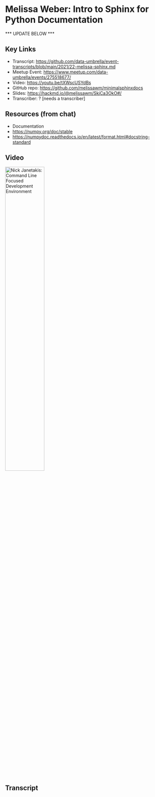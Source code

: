 # Melissa Weber:  Intro to Sphinx for Python Documentation

*** UPDATE BELOW ***

## Key Links
- Transcript:  https://github.com/data-umbrella/event-transcripts/blob/main/2021/22-melissa-sphinx.md
- Meetup Event:  https://www.meetup.com/data-umbrella/events/275518677/
- Video:   https://youtu.be/tXWscUSYdBs 
- GitHub repo:  https://github.com/melissawm/minimalsphinxdocs
- Slides:  https://hackmd.io/@melissawm/SkjCa3OkO#/
- Transcriber:  ? [needs a transcriber]

## Resources (from chat)
- Documentation   
- https://numpy.org/doc/stable
- https://numpydoc.readthedocs.io/en/latest/format.html#docstring-standard





## Video 

<a href="http://www.youtube.com/watch?feature=player_embedded&v=y4fYxmE0HZM" target="_blank"><img src="http://img.youtube.com/vi/y4fYxmE0HZM/0.jpg" 
alt="Nick Janetakis: Command Line Focused Development Environment" width="50%" /></a>

## Transcript
